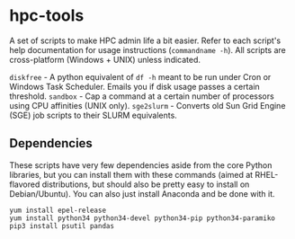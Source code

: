 hpc-tools
==============================================

A set of scripts to make HPC admin life a bit easier. 
Refer to each script's help documentation for usage instructions (`commandname -h`).
All scripts are cross-platform (Windows + UNIX) unless indicated.

`diskfree` - A python equivalent of `df -h` meant to be run under Cron or Windows Task Scheduler. Emails you if disk usage passes a certain threshold. 
`sandbox` - Cap a command at a certain number of processors using CPU affinities (UNIX only).
`sge2slurm` - Converts old Sun Grid Engine (SGE) job scripts to their SLURM equivalents.

## Dependencies

These scripts have very few dependencies aside from the core Python libraries, 
but you can install them with these commands 
(aimed at RHEL-flavored distributions, but should also be pretty easy to install on Debian/Ubuntu).
You can also just install Anaconda and be done with it.

```
yum install epel-release
yum install python34 python34-devel python34-pip python34-paramiko
pip3 install psutil pandas
```
